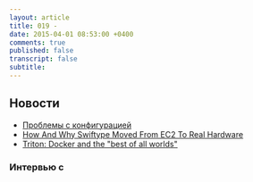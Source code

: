 ```yaml
---
layout: article
title: 019 - 
date: 2015-04-01 08:53:00 +0400
comments: true
published: false
transcript: false
subtitle: 
---
```


## Новости

* [Проблемы с конфигурацией](http://www.netocratic.com/devops-the-problem-with-configurations-89297)
* [How And Why Swiftype Moved From EC2 To Real Hardware](http://highscalability.com/blog/2015/3/16/how-and-why-swiftype-moved-from-ec2-to-real-hardware.html)
* [Triton: Docker and the "best of all worlds"](https://www.joyent.com/blog/triton-docker-and-the-best-of-all-worlds)

### Интервью с

